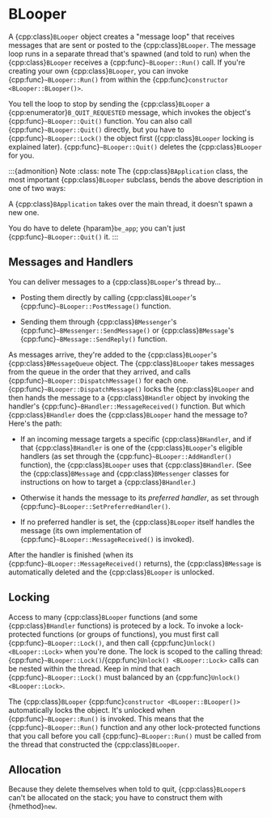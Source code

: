# BLooper

A {cpp:class}`BLooper` object creates a "message loop" that receives
messages that are sent or posted to the {cpp:class}`BLooper`. The message
loop runs in a separate thread that's spawned (and told to run) when the
{cpp:class}`BLooper` receives a {cpp:func}`~BLooper::Run()` call. If you're
creating your own {cpp:class}`BLooper`, you can invoke
{cpp:func}`~BLooper::Run()` from within the {cpp:func}`constructor
<BLooper::BLooper()>`.

You tell the loop to stop by sending the {cpp:class}`BLooper` a
{cpp:enumerator}`B_QUIT_REQUESTED` message, which invokes the object's
{cpp:func}`~BLooper::Quit()` function. You can also call
{cpp:func}`~BLooper::Quit()` directly, but you have to
{cpp:func}`~BLooper::Lock()` the object first ({cpp:class}`BLooper` locking
is explained later). {cpp:func}`~BLooper::Quit()` deletes the
{cpp:class}`BLooper` for you.

:::{admonition} Note
:class: note
The {cpp:class}`BApplication` class, the most important
{cpp:class}`BLooper` subclass, bends the above description in one of two
ways:

A {cpp:class}`BApplication` takes over the main thread, it doesn't spawn a
new one.

You do have to delete {hparam}`be_app`; you can't just
{cpp:func}`~BLooper::Quit()` it.
:::

## Messages and Handlers

You can deliver messages to a {cpp:class}`BLooper`'s thread by…

- Posting them directly by calling {cpp:class}`BLooper`'s
{cpp:func}`~BLooper::PostMessage()` function.

- Sending them through {cpp:class}`BMessenger`'s
{cpp:func}`~BMessenger::SendMessage()` or {cpp:class}`BMessage`'s
{cpp:func}`~BMessage::SendReply()` function.

As messages arrive, they're added to the {cpp:class}`BLooper`'s
{cpp:class}`BMessageQueue` object. The {cpp:class}`BLooper` takes messages
from the queue in the order that they arrived, and calls
{cpp:func}`~BLooper::DispatchMessage()` for each one.
{cpp:func}`~BLooper::DispatchMessage()` locks the {cpp:class}`BLooper` and
then hands the message to a {cpp:class}`BHandler` object by invoking the
handler's {cpp:func}`~BHandler::MessageReceived()` function. But which
{cpp:class}`BHandler` does the {cpp:class}`BLooper` hand the message to?
Here's the path:

- If an incoming message targets a specific {cpp:class}`BHandler`, and if
that {cpp:class}`BHandler` is one of the {cpp:class}`BLooper`'s eligible
handlers (as set through the {cpp:func}`~BLooper::AddHandler()` function),
the {cpp:class}`BLooper` uses that {cpp:class}`BHandler`. (See the
{cpp:class}`BMessage` and {cpp:class}`BMessenger` classes for instructions
on how to target a {cpp:class}`BHandler`.)

- Otherwise it hands the message to its _preferred handler_, as set through
{cpp:func}`~BLooper::SetPreferredHandler()`.

- If no preferred handler is set, the {cpp:class}`BLooper` itself handles
the message (its own implementation of
{cpp:func}`~BLooper::MessageReceived()` is invoked).

After the handler is finished (when its
{cpp:func}`~BLooper::MessageReceived()` returns), the {cpp:class}`BMessage`
is automatically deleted and the {cpp:class}`BLooper` is unlocked.

## Locking

Access to many {cpp:class}`BLooper` functions (and some
{cpp:class}`BHandler` functions) is proteced by a lock. To invoke a
lock-protected functions (or groups of functions), you must first call
{cpp:func}`~BLooper::Lock()`, and then call {cpp:func}`Unlock()
<BLooper::Lock>` when you're done. The lock is scoped to the calling
thread: {cpp:func}`~BLooper::Lock()`/{cpp:func}`Unlock() <BLooper::Lock>`
calls can be nested within the thread. Keep in mind that each
{cpp:func}`~BLooper::Lock()` must balanced by an {cpp:func}`Unlock()
<BLooper::Lock>`.

The {cpp:class}`BLooper` {cpp:func}`constructor <BLooper::BLooper()>`
automatically locks the object. It's unlocked when
{cpp:func}`~BLooper::Run()` is invoked. This means that the
{cpp:func}`~BLooper::Run()` function and any other lock-protected functions
that you call before you call {cpp:func}`~BLooper::Run()` must be called
from the thread that constructed the {cpp:class}`BLooper`.

## Allocation

Because they delete themselves when told to quit, {cpp:class}`BLooper`s
can't be allocated on the stack; you have to construct them with
{hmethod}`new`.

